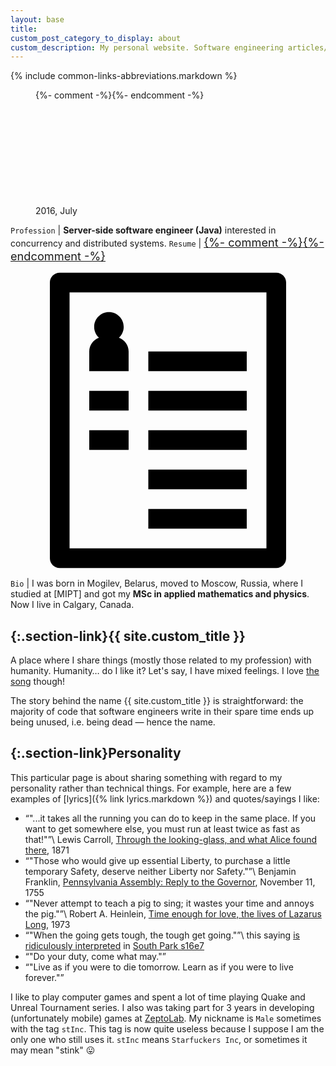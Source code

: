 ```yaml
---
layout: base
title:
custom_post_category_to_display: about
custom_description: My personal website. Software engineering articles/notes/thoughts written by me and occasionally other stuff.
---
```

{% include common-links-abbreviations.markdown %}

<figure style="display: block">
  {%- comment -%}<!-- -webkit-clip-path is for Safari for iOS -->{%- endcomment -%}
  <img src="{% link /assets/img/face.png %}" alt="Me" style="clip-path: circle(44.2% at 50% 50%); -webkit-clip-path: circle(44.2% at 50% 50%); width: 12em; height: auto; display: block; margin-left: auto; margin-right: auto;">
  <figcaption>2016, July</figcaption>
</figure>

`Profession` | **Server-side software engineer (Java)** interested in concurrency and distributed systems.
`Resume` | <a class="button" style="font-size: 1.3em;" href="{% link resume.markdown %}" title="Resume">{%- comment -%}<!-- /assets/img/resume-badge.svg -->{%- endcomment -%}<svg class="svg-button" enable-background="new 0 0 96 96" version="1.1" viewBox="0 0 96 96" xmlns="http://www.w3.org/2000/svg" xmlns:xlink="http://www.w3.org/1999/xlink"><path d="M72,63H42v6h30V63z M72,75H42v6h30V75z M72,27H42v6h30V27z M72,39H42v6h30V39z M72,51H42v6h30V51z M36,51H24v6h12V51z M81,3  H15c-1.657,0-3,1.343-3,3v84c0,1.657,1.343,3,3,3h66c1.657,0,3-1.343,3-3V6C84,4.343,82.657,3,81,3z M78,87H18V9h60V87z M36,39H24v6  h12V39z M36,27c0-1.938-1.231-3.576-2.95-4.209c0.886-0.821,1.45-1.986,1.45-3.291c0-2.486-2.015-4.5-4.5-4.5s-4.5,2.014-4.5,4.5  c0,1.305,0.563,2.47,1.45,3.291C25.231,23.424,24,25.062,24,27v6h12V27z"/></svg></a>
`Bio` | I was born in Mogilev, Belarus, moved to Moscow, Russia, where I studied at [MIPT] and got my **MSc in applied mathematics and physics**. Now I live in Calgary, Canada.

## [](#dead-code){:.section-link}{{ site.custom_title }}
A place where I share things (mostly those related to my profession) with humanity.
Humanity&hellip; do I like it? Let's say, I have mixed feelings. I love [the song](https://youtu.be/0755SXCTCN0) though!

The story behind the name {{ site.custom_title }} is straightforward:
the majority of code that software engineers write in their spare time ends up being unused, i.e. being dead &mdash; hence the name.

## [](#personality){:.section-link}Personality
This particular page is about sharing something with regard to my personality rather than technical things.
For example, here are a few examples of [lyrics]({% link lyrics.markdown %}) and quotes/sayings I like:
* <q>"...it takes all the running you can do to keep in the same place. If you want to get somewhere else, you must run at least twice as fast as that!"</q>\\
  <span class="insignificant">Lewis Carroll, [Through the looking-glass, and what Alice found there](https://www.loc.gov/item/00000848/), 1871</span>
* <q>"Those who would give up essential Liberty, to purchase a little temporary Safety, deserve neither Liberty nor Safety."</q>\\
  <span class="insignificant">Benjamin Franklin, [Pennsylvania Assembly: Reply to the Governor](https://franklinpapers.org/framedVolumes.jsp?vol=6&page=238a), November 11, 1755</span>
* <q>"Never attempt to teach a pig to sing; it wastes your time and annoys the pig."</q>\\
  <span class="insignificant">Robert A. Heinlein, [Time enough for love, the lives of Lazarus Long](https://catalog.loc.gov/vwebv/search?searchCode=LCCN&searchArg=72098131&searchType=1&permalink=y), 1973</span>
* <q>"When the going gets tough, the tough get going."</q>\\
  <span class="insignificant">this saying [is ridiculously interpreted](https://youtu.be/z52kKE8qngs) in [South Park s16e7](https://southpark.cc.com/full-episodes/s16e07-cartman-finds-love)</span>
* <q>"Do your duty, come what may."</q>
* <q>"Live as if you were to die tomorrow. Learn as if you were to live forever."</q>

I like to play computer games and spent a lot of time playing Quake and Unreal Tournament series.
I also was taking part for 3 years in developing (unfortunately mobile) games at [ZeptoLab](https://youtu.be/mAXjQvJ2Umo).
My nickname is `Male` sometimes with the tag `stInc`.
This tag is now quite useless because I suppose I am the only one who still uses it.
`stInc` means `Starfuckers Inc`, or sometimes it may mean "stink" &#x1f61b;
